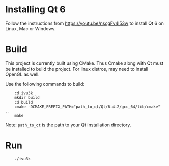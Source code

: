 # Installing Qt 6
Follow the instructions from https://youtu.be/nscgFv4l53w to install Qt 6 on Linux, Mac or Windows.

# Build
This project is currently built using CMake. Thus Cmake along with Qt must be installed to build the project. For linux distros, may need to install OpenGL as well.

Use the following commands to build:
```
    cd ivu3k
    mkdir build
    cd build
    cmake -DCMAKE_PREFIX_PATH="path_to_qt/Qt/6.4.2/gcc_64/lib/cmake" ..
    make
```

Note: `path_to_qt` is the path to your Qt installation directory.

# Run
```
    ./ivu3k
```
